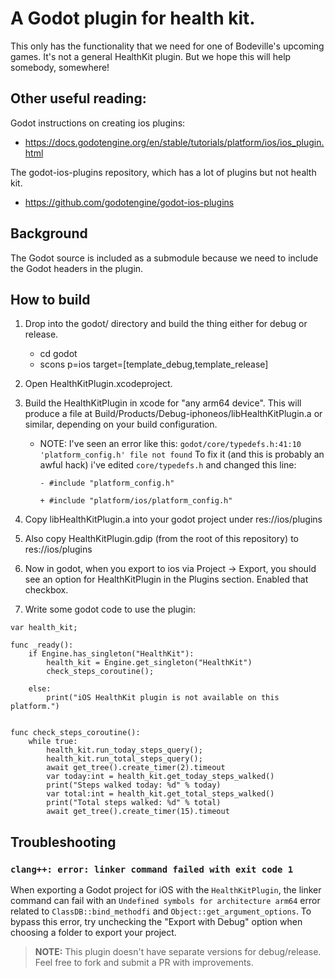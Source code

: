 # A Godot plugin for health kit.

This only has the functionality that we need for one of Bodeville's upcoming
games. It's not a general HealthKit plugin. But we hope this will help somebody,
somewhere!

## Other useful reading:

Godot instructions on creating ios plugins:
- https://docs.godotengine.org/en/stable/tutorials/platform/ios/ios_plugin.html

The godot-ios-plugins repository, which has a lot of plugins but not health kit.
- https://github.com/godotengine/godot-ios-plugins

## Background

The Godot source is included as a submodule because we need to include the Godot
headers in the plugin. 

## How to build

1. Drop into the godot/ directory and build the thing either for debug or release.
   - cd godot
   - scons p=ios target=[template_debug,template_release]


2. Open HealthKitPlugin.xcodeproject.


3. Build the HealthKitPlugin in xcode for "any arm64 device". This will produce
   a file at Build/Products/Debug-iphoneos/libHealthKitPlugin.a or similar, depending
   on your build configuration.

   - NOTE: I've seen an error like this: `godot/core/typedefs.h:41:10 'platform_config.h' file not found`
     To fix it (and this is probably an awful hack) i've edited `core/typedefs.h` and changed this line:

     `- #include "platform_config.h"`

     `+ #include "platform/ios/platform_config.h"`


4. Copy libHealthKitPlugin.a into your godot project under res://ios/plugins


5. Also copy HealthKitPlugin.gdip (from the root of this repository) to res://ios/plugins


6. Now in godot, when you export to ios via Project -> Export, you should see an option
   for HealthKitPlugin in the Plugins section. Enabled that checkbox.


7. Write some godot code to use the plugin:


```
var health_kit;

func _ready():
	if Engine.has_singleton("HealthKit"):
		health_kit = Engine.get_singleton("HealthKit")
		check_steps_coroutine();
	
	else:
		print("iOS HealthKit plugin is not available on this platform.")
		

func check_steps_coroutine():
	while true:
		health_kit.run_today_steps_query();
		health_kit.run_total_steps_query();		
		await get_tree().create_timer(2).timeout
		var today:int = health_kit.get_today_steps_walked()
		print("Steps walked today: %d" % today)
		var total:int = health_kit.get_total_steps_walked()
		print("Total steps walked: %d" % total)
		await get_tree().create_timer(15).timeout
```

## Troubleshooting

### `clang++: error: linker command failed with exit code 1`
When exporting a Godot project for iOS with the `HealthKitPlugin`, the linker command can fail with an `Undefined symbols for architecture arm64` error related to `ClassDB::bind_methodfi` and `Object::get_argument_options`. To bypass this error, try unchecking the "Export with Debug" option when choosing a folder to export your project.

> __NOTE:__
> This plugin doesn't have separate versions for debug/release. Feel free to fork and submit a PR with improvements.

